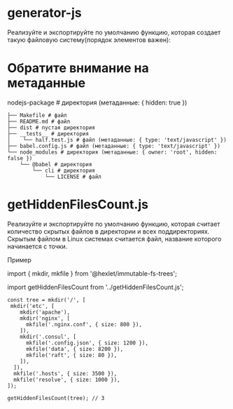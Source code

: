 # generator-js

Реализуйте и экспортируйте по умолчанию функцию, которая создает такую файловую систему(порядок элементов важен):

# Обратите внимание на метаданные
 
nodejs-package # директория (метаданные: { hidden: true })
```
├── Makefile # файл  
├── README.md # файл  
├── dist # пустая директория  
├── __tests__ # директория  
│    └── half.test.js # файл (метаданные: { type: 'text/javascript' })  
├── babel.config.js # файл (метаданные: { type: 'text/javascript' })  
└── node_modules # директория (метаданные: { owner: 'root', hidden: false })  
    └── @babel # директория      
        └── cli # директория          
            └── LICENSE # файл  
```

# getHiddenFilesCount.js
Реализуйте и экспортируйте по умолчанию функцию, которая считает количество скрытых файлов в директории и всех поддиректориях. Скрытым файлом в Linux системах считается файл, название которого начинается с точки.

Пример

import { mkdir, mkfile } from '@hexlet/immutable-fs-trees';

import getHiddenFilesCount from '../getHiddenFilesCount.js';
 
```
const tree = mkdir('/', [  
 mkdir('etc', [  
    mkdir('apache'),  
    mkdir('nginx', [  
      mkfile('.nginx.conf', { size: 800 }),  
    ]),  
    mkdir('.consul', [  
      mkfile('.config.json', { size: 1200 }),  
      mkfile('data', { size: 8200 }),  
      mkfile('raft', { size: 80 }),  
    ]),  
  ]),  
  mkfile('.hosts', { size: 3500 }),  
  mkfile('resolve', { size: 1000 }),  
]);  
 
getHiddenFilesCount(tree); // 3
```
